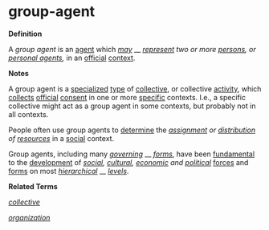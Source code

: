 # group-agent

**Definition**

A _group agent_ is an [agent](https://github.com/gcassel/Modular-Organization-Terminology/blob/master/terms/agent.md) which [_may_](https://github.com/gcassel/Modular-Organization-Terminology/blob/master/terms/may.md) __ [_represent_](https://github.com/gcassel/Modular-Organization-Terminology/blob/master/terms/represent.md) _two or more_ [_persons_](https://github.com/gcassel/Modular-Organization-Terminology/blob/master/terms/person.md)_, or_ [_personal agents_](https://github.com/gcassel/Modular-Organization-Terminology/blob/master/terms/personal-agent.md)_,_ in an [official](https://github.com/gcassel/Modular-Organization-Terminology/blob/master/terms/official.md) [context](https://github.com/gcassel/Modular-Organization-Terminology/blob/master/terms/context.md).

**Notes**

A group agent is a [specialized](https://github.com/gcassel/Modular-Organization-Terminology/blob/master/terms/specialize.md) [type](https://github.com/gcassel/Modular-Organization-Terminology/blob/master/terms/type.md) of [collective](https://github.com/gcassel/Modular-Organization-Terminology/blob/master/terms/collective.md), or collective [activity](https://github.com/gcassel/Modular-Organization-Terminology/blob/master/terms/activity.md), which [collects](https://github.com/gcassel/Modular-Organization-Terminology/blob/master/terms/collect.md) [official](https://github.com/gcassel/Modular-Organization-Terminology/blob/master/terms/official.md) [consent](https://github.com/gcassel/Modular-Organization-Terminology/blob/master/terms/consent.md) in one or more [specific](https://github.com/gcassel/Modular-Organization-Terminology/blob/master/terms/specific.md) contexts. I.e., a specific collective might act as a group agent in some contexts, but probably not in all contexts.

People often use group agents to [determine](https://github.com/gcassel/Modular-Organization-Terminology/blob/master/terms/determine.md) the [_assignment_](https://github.com/gcassel/Modular-Organization-Terminology/blob/master/terms/assign.md) _or_ [_distribution_](https://github.com/gcassel/Modular-Organization-Terminology/blob/master/terms/distribute.md) _of_ [_resources_](https://github.com/gcassel/Modular-Organization-Terminology/blob/master/terms/resource.md) in a [social](https://github.com/gcassel/Modular-Organization-Terminology/blob/master/terms/social.md) context.

Group agents, including many [_governing_](https://github.com/gcassel/Modular-Organization-Terminology/blob/master/terms/govern.md) __ [_forms_](https://github.com/gcassel/Modular-Organization-Terminology/blob/master/terms/form.md), have been [fundamental](https://github.com/gcassel/Modular-Organization-Terminology/blob/master/terms/base.md) to the [development](https://github.com/gcassel/Modular-Organization-Terminology/blob/master/terms/develop.md) of [_social_](https://github.com/gcassel/Modular-Organization-Terminology/blob/master/terms/social.md)_,_ [_cultural_](https://github.com/gcassel/Modular-Organization-Terminology/blob/master/terms/culture.md)_,_ [_economic_](https://github.com/gcassel/Modular-Organization-Terminology/blob/master/terms/economy.md) _and_ [_political_](https://github.com/gcassel/Modular-Organization-Terminology/blob/master/terms/politics.md) [forces](https://github.com/gcassel/Modular-Organization-Terminology/blob/master/terms/force.md) and [forms](https://github.com/gcassel/Modular-Organization-Terminology/blob/master/terms/form.md) on most [_hierarchical_](https://github.com/gcassel/Modular-Organization-Terminology/blob/master/terms/hierarchy.md) __ [_levels_](https://github.com/gcassel/Modular-Organization-Terminology/blob/master/terms/level.md).

**Related Terms**

[_collective_](https://github.com/gcassel/Modular-Organization-Terminology/blob/master/terms/collective.md)

[_organization_](https://github.com/gcassel/Modular-Organization-Terminology/blob/master/terms/organize.md)
